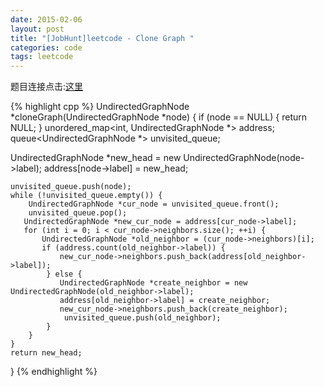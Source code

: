 ```yaml
---
date: 2015-02-06
layout: post
title: "[JobHunt]leetcode - Clone Graph "
categories: code
tags: leetcode
---
```


题目连接点击:[这里](https://oj.leetcode.com/problems/clone-graph/)

<!--more-->
{% highlight cpp %}
UndirectedGraphNode *cloneGraph(UndirectedGraphNode *node)
{
    if (node == NULL) {
        return NULL;
    }
 unordered_map<int, UndirectedGraphNode *> address;
 queue<UndirectedGraphNode *> unvisited_queue;

   UndirectedGraphNode *new_head = new UndirectedGraphNode(node->label);
   address[node->label] = new_head;

    unvisited_queue.push(node);
    while (!unvisited_queue.empty()) {
        UndirectedGraphNode *cur_node = unvisited_queue.front();
        unvisited_queue.pop();
       UndirectedGraphNode *new_cur_node = address[cur_node->label];
       for (int i = 0; i < cur_node->neighbors.size(); ++i) {
           UndirectedGraphNode *old_neighbor = (cur_node->neighbors)[i];
           if (address.count(old_neighbor->label)) {
               new_cur_node->neighbors.push_back(address[old_neighbor->label]);
            } else {
               UndirectedGraphNode *create_neighbor = new UndirectedGraphNode(old_neighbor->label);
               address[old_neighbor->label] = create_neighbor;
               new_cur_node->neighbors.push_back(create_neighbor);
                unvisited_queue.push(old_neighbor);
            }
        }
    }
    return new_head;
}
{% endhighlight %}
